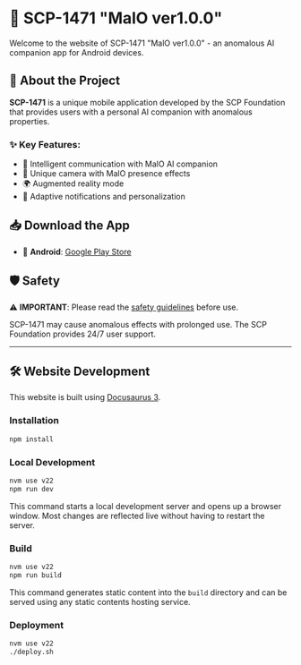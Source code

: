 # 📱 SCP-1471 "MalO ver1.0.0"

Welcome to the website of SCP-1471 "MalO ver1.0.0" - an anomalous AI companion app for Android devices.

## 🚀 About the Project

**SCP-1471** is a unique mobile application developed by the SCP Foundation that provides users with a personal AI companion with anomalous properties.

### ✨ Key Features:

- 💬 Intelligent communication with MalO AI companion
- 📸 Unique camera with MalO presence effects
- 🌍 Augmented reality mode
- 🔔 Adaptive notifications and personalization

## 📥 Download the App

- 🤖 **Android**: [Google Play Store](https://scp-1471.app/android-v1.0.0)

## 🛡️ Safety

⚠️ **IMPORTANT**: Please read the [safety guidelines](/blog/safety-guidelines) before use.

SCP-1471 may cause anomalous effects with prolonged use. The SCP Foundation provides 24/7 user support.

---

## 🛠️ Website Development

This website is built using [Docusaurus 3](https://docusaurus.io/).

### Installation

```bash
npm install
```

### Local Development

```bash
nvm use v22
npm run dev
```

This command starts a local development server and opens up a browser window. Most changes are reflected live without having to restart the server.

### Build

```bash
nvm use v22
npm run build
```

This command generates static content into the `build` directory and can be served using any static contents hosting service.

### Deployment

```bash
nvm use v22
./deploy.sh
```
